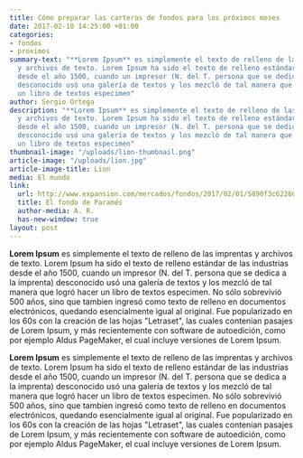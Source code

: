 ```yaml
---
title: Cómo preparar las carteras de fondos para los próximos meses
date: 2017-02-10 14:25:00 +01:00
categories:
- fondos
- proximos
summary-text: "**Lorem Ipsum** es simplemente el texto de relleno de las imprentas
  y archivos de texto. Lorem Ipsum ha sido el texto de relleno estándar de las industrias
  desde el año 1500, cuando un impresor (N. del T. persona que se dedica a la imprenta)
  desconocido usó una galería de textos y los mezcló de tal manera que logró hacer
  un libro de textos especimen"
author: Sergio Ortega
description: "**Lorem Ipsum** es simplemente el texto de relleno de las imprentas
  y archivos de texto. Lorem Ipsum ha sido el texto de relleno estándar de las industrias
  desde el año 1500, cuando un impresor (N. del T. persona que se dedica a la imprenta)
  desconocido usó una galería de textos y los mezcló de tal manera que logró hacer
  un libro de textos especimen"
thumbnail-image: "/uploads/lion-thumbnail.png"
article-image: "/uploads/lion.jpg"
article-image-title: Lion
media: El mundo
link:
  url: http://www.expansion.com/mercados/fondos/2017/02/01/5890f3c622601d4a678b4653.html?intcmp=NOT003&s_kw=el_fondo_de_parames_atrajo_151_millones_en_enero
  title: El fondo de Paramés
  author-media: A. R.
  has-new-window: true
layout: post
---
```


**Lorem Ipsum** es simplemente el texto de relleno de las imprentas y archivos de texto. Lorem Ipsum ha sido el texto de relleno estándar de las industrias desde el año 1500, cuando un impresor (N. del T. persona que se dedica a la imprenta) desconocido usó una galería de textos y los mezcló de tal manera que logró hacer un libro de textos especimen. No sólo sobrevivió 500 años, sino que tambien ingresó como texto de relleno en documentos electrónicos, quedando esencialmente igual al original. Fue popularizado en los 60s con la creación de las hojas "Letraset", las cuales contenian pasajes de Lorem Ipsum, y más recientemente con software de autoedición, como por ejemplo Aldus PageMaker, el cual incluye versiones de Lorem Ipsum.

**Lorem Ipsum** es simplemente el texto de relleno de las imprentas y archivos de texto. Lorem Ipsum ha sido el texto de relleno estándar de las industrias desde el año 1500, cuando un impresor (N. del T. persona que se dedica a la imprenta) desconocido usó una galería de textos y los mezcló de tal manera que logró hacer un libro de textos especimen. No sólo sobrevivió 500 años, sino que tambien ingresó como texto de relleno en documentos electrónicos, quedando esencialmente igual al original. Fue popularizado en los 60s con la creación de las hojas "Letraset", las cuales contenian pasajes de Lorem Ipsum, y más recientemente con software de autoedición, como por ejemplo Aldus PageMaker, el cual incluye versiones de Lorem Ipsum.
